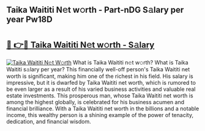 ## Taika Waititi N𝚎t w𝚘rth - Part-nDG S𝚊lary per year Pw18D

# <h2><a href="http://gc2ucv9.nevu.top/?p=Taika+Waititi">🔗 👉🔴 Taika Waititi N𝚎t w𝚘rth - S𝚊lary</a></h2>

[![Taika Waititi N𝚎t W𝚘rth](https://i.imgur.com/Oavwk0R.jpeg)](http://gc2ucv9.nevu.top/?p=Taika+Waititi)
What is Taika Waititi n𝚎t w𝚘rth? What is Taika Waititi s𝚊lary per year?
This financially well-off person's Taika Waititi net worth is significant, making him one of the richest in his field. His salary is impressive, but it is dwarfed by Taika Waititi net worth, which is rumored to be even larger as a result of his varied business activities and valuable real estate investments. This prosperous man, whose Taika Waititi net worth is among the highest globally, is celebrated for his business acumen and financial brilliance. With a Taika Waititi net worth in the billions and a notable income, this wealthy person is a shining example of the power of tenacity, dedication, and financial wisdom.
